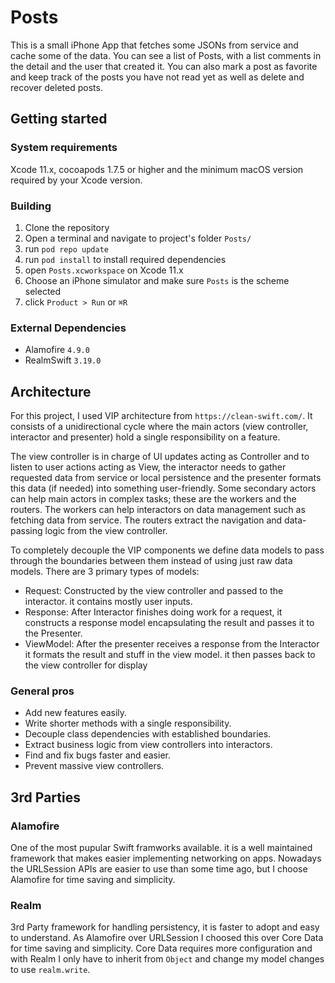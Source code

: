 # Posts

This is a small iPhone App that fetches some JSONs from service and cache some of the data.
You can see a list of Posts, with a list comments in the detail and the user that created it. You can also mark a post as favorite and keep track of the posts you have not read yet as well as delete and recover deleted posts.

## Getting started

### System requirements
Xcode 11.x, cocoapods 1.7.5 or higher and the minimum macOS version required by your Xcode version.

### Building 

1. Clone the repository 
2. Open a terminal and navigate to project's folder `Posts/`
3. run `pod repo update`
3. run `pod install` to install required dependencies
4. open `Posts.xcworkspace` on Xcode 11.x
5. Choose an iPhone simulator and make sure `Posts` is the scheme selected
6. click `Product > Run` or `⌘R`

### External Dependencies

- Alamofire `4.9.0`
- RealmSwift `3.19.0`

## Architecture

For this project, I used VIP architecture from `https://clean-swift.com/`.
It consists of a unidirectional cycle where the main actors (view controller, interactor and presenter) hold a single responsibility on a feature. 

The view controller is in charge of UI updates acting as Controller and to listen to user actions acting as View, the interactor needs to gather requested data from service or local persistence and the presenter formats this data (if needed) into something user-friendly.
Some secondary actors can help main actors in complex tasks; these are the workers and the routers.
The workers can help interactors on data management such as fetching data from service.
The routers extract the navigation and data-passing logic from the view controller.

To completely decouple the VIP components we define data models to pass through the boundaries between them instead of using just raw data models. There are 3 primary types of models:

- Request: Constructed by the view controller and passed to the interactor. it contains mostly user inputs.
- Response: After Interactor finishes doing work for a request, it constructs a response model encapsulating the result and passes it to the Presenter.
- ViewModel: After the presenter receives a response from the Interactor it formats the result and stuff in the view model. it then passes back to the view controller for display

### General pros

- Add new features easily.
- Write shorter methods with a single responsibility.
- Decouple class dependencies with established boundaries.
- Extract business logic from view controllers into interactors.
- Find and fix bugs faster and easier.
- Prevent massive view controllers.

## 3rd Parties

### Alamofire

One of the most pupular Swift framworks available. it is a well maintained framework that makes easier implementing networking on apps.
Nowadays the URLSession APIs are easier to use than some time ago, but I choose Alamofire for time saving and simplicity.

### Realm

3rd Party framework for handling persistency, it is faster to adopt and easy to understand. As Alamofire over URLSession I choosed this over Core Data for time saving and simplicity. Core Data requires more configuration and with Realm I only have to inherit from `Object` and change my model changes to use `realm.write`.
